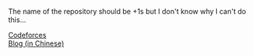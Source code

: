 The name of the repository should be +1s but I don't know why I can't do this...

[Codeforces](https://codeforces.com/profile/Origenes) <br/>
[Blog (in Chinese)](https://www.jianshu.com/u/bff22ccf2e30)
